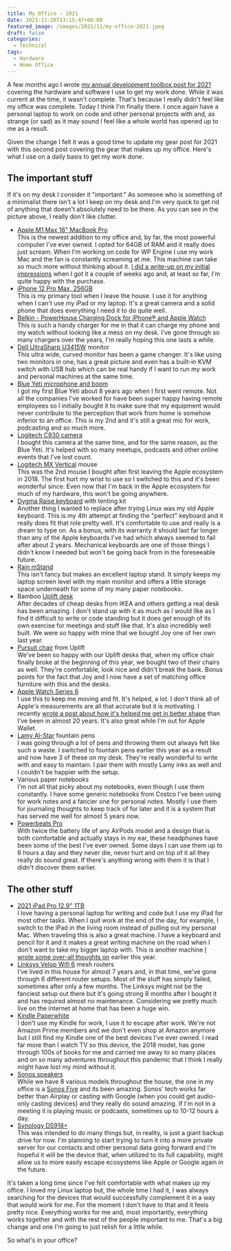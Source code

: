 ```yaml
---
title: My Office – 2021
date: 2021-11-26T13:15:47+00:00
featured_image: /images/2021/11/my-office-2021.jpeg
draft: false
categories:
  - Technical
tags:
  - Hardware
  - Home Office
---
```


A few months ago I wrote [my annual development toolbox post for 2021][1] covering the hardware and software I use to get my work done. While it was current at the time, it wasn't complete. That's because I really didn't feel like my office was complete.
Today I think I'm finally there. I once again have a personal laptop to work on code and other personal projects with and, as strange (or sad) as it may sound I feel like a whole world has opened up to me as a result.

Given the change I felt it was a good time to update my gear post for 2021 with this second post covering the gear that makes up my office. Here's what I use on a daily basis to get my work done.

## The important stuff

If it's on my desk I consider it "important." As someone who is something of a minimalist there isn't a lot I keep on my desk and I'm very quick to get rid of anything that doesn't absolutely need to be there. As you can see in the picture above, I really don't like clutter.

* [Apple M1 Max 16" MacBook Pro](https://www.apple.com/newsroom/2021/10/introducing-m1-pro-and-m1-max-the-most-powerful-chips-apple-has-ever-built/)<br />This is the newest addition to my office and, by far, the most powerful computer I've ever owned. I opted for 64GB of RAM and it really does just scream. When I'm working on code for WP Engine I use my work Mac and the fan is constantly screaming at me. This machine can take so much more without thinking about it. [I did a write-up on my initial impressions](/2021/11/first-impressions-of-my-m1-macbook-pro/) when I got it a couple of weeks ago and, at least so far, I'm quite happy with the purchase.
* [iPhone 12 Pro Max, 256GB](https://www.apple.com/newsroom/2021/04/apple-unveils-new-ipad-pro-with-m1-chip-and-stunning-liquid-retina-xdr-display/)<br />This is my primary tool when I leave the house. I use it for anything when I can't use my iPad or my laptop. It's a great camera and a solid phone that does everything I need it to do quite well.
* [Belkin - PowerHouse Charging Dock for iPhone® and Apple Watch](https://www.bestbuy.com/site/belkin-powerhouse-charging-dock-for-iphone-and-apple-watch-black/6319151.p?skuId=6319151)<br />This is such a handy charger for me in that it can charge my phone and my watch without looking like a mess on my desk. I've gone through so many chargers over the years, I'm really hoping this one lasts a while.
* [Dell UltraSharp U3415W](https://www.dell.com/hr/business/p/dell-u3415w-monitor/pd) monitor<br />This ultra wide, curved monitor has been a game changer. It's like using two monitors in one, has a great picture and even has a built-in KVM switch with USB hub which can be real handy if I want to run my work and personal machines at the same time.
* [Blue Yeti microphone and boom](https://www.bluemic.com/en-us/products/yeticaster/)<br />I got my first Blue Yeti about 8 years ago when I first went remote. Not all the companies I've worked for have been super happy having remote employees so I initially bought it to make sure that my equipment would never contribute to the perception that work from home is somehow inferior to an office. This is my 2nd and it's still a great mic for work, podcasting and so much more.
* [Logitech C930 camera](https://www.logitech.com/en-us/products/webcams/c930e-business-webcam.960-000971.html)<br />I bought this camera at the same time, and for the same reason, as the Blue Yeti. It's helped with so many meetups, podcasts and other online events that I've lost count.
* [Logitech MX Vertical](https://www.logitech.com/en-us/products/mice/mx-vertical-ergonomic-mouse.910-005447.html) mouse<br />This was the 2nd mouse I bought after first leaving the Apple ecosystem in 2018. The first hurt my wrist to use so I switched to this and it's been wonderful since. Even now that I'm back in the Apple ecosystem for much of my hardware, this won't be going anywhere.
* [Dygma Raise keyboard](https://dygma.com/) with tenting kit<br />Another thing I wanted to replace after trying Linux was my old Apple keyboard. This is my 4th attempt at finding the "perfect" keyboard and it really does fit that role pretty well. It's comfortable to use and really is a dream to type on. As a bonus, with its warranty it should last far longer than any of the Apple keyboards I've had which always seemed to fail after about 2 years. Mechanical keyboards are one of those things I didn't know I needed but won't be going back from in the foreseeable future.
* [Rain mStand](https://www.raindesigninc.com/mstand.html)<br />This isn't fancy but makes an excellent laptop stand. It simply keeps my laptop screen level with my main monitor and offers a little storage space underneath for some of my many paper notebooks.
* Bamboo [Uplift desk](https://www.upliftdesk.com/)<br />After decades of cheap desks from IKEA and others getting a real desk has been amazing. I don't stand up with it as much as I would like as I find it difficult to write or code standing but it does get enough of its own exercise for meetings and stuff like that. It's also incredibly well built. We were so happy with mine that we bought Joy one of her own last year.
* [Pursuit chair](https://www.upliftdesk.com/pursuit-ergonomic-chair-by-uplift-desk/) from Uplift<br />We've been so happy with our Uplift desks that, when my office chair finally broke at the beginning of this year, we bought two of their chairs as well. They're comfortable, look nice and didn't break the bank. Bonus points for the fact that Joy and I now have a set of matching office furniture with this and the desks.
* [Apple Watch Series 6](https://www.apple.com/apple-watch-series-6/)<br />I use this to keep me moving and fit. It's helped, a lot. I don't think all of Apple's measurements are all that accurate but it is motivating. I recently [wrote a post about how it's helped me get in better shape](/2021/11/thoughts-on-building-a-fitness-habit/) than I've been in almost 20 years. It's also great while I'm out for Apple Wallet.
* [Lamy Al-Star](https://www.gouletpens.com/products/lamy-al-star-fountain-pen-ocean-blue?variant=11884856246315) fountain pens<br />I was going through a lot of pens and throwing them out always felt like such a waste. I switched to fountain pens earlier this year as a result and now have 3 of these on my desk. They're really wonderful to write with and easy to maintain. I pair them with mostly Lamy inks as well and I couldn't be happier with the setup.
* Various paper notebooks<br />I'm not all that picky about my notebooks, even though I use them constantly. I have some generic notebooks from Costco I've been using for work notes and a fancier one for personal notes. Mostly I use them for journaling thoughts to keep track of for later and it is a system that has served me well for almost 5 years now.
* [Powerbeats Pro](https://www.beatsbydre.com/earphones/powerbeats-pro)<br />With twice the battery life of any AirPods model and a design that is both comfortable and actually stays in my ear, these headphones have been some of the best I've ever owned. Some days I can use them up to 6 hours a day and they never die, never hurt and on top of it all they really do sound great. If there's anything wrong with them it is that I didn't discover them earlier.

## The other stuff

* [2021 iPad Pro 12.9" 1TB](https://www.apple.com/newsroom/2021/04/apple-unveils-new-ipad-pro-with-m1-chip-and-stunning-liquid-retina-xdr-display/)<br />I love having a personal laptop for writing and code but I use my iPad for most other tasks. When I quit work at the end of the day, for example, I switch to the iPad in the living room instead of pulling out my personal Mac. When traveling this is also a great machine. I have a keyboard and pencil for it and it makes a great writing machine on the road when I don't want to take my bigger laptop with. This is another machine [I wrote some over-all thoughts on](/2021/08/the-m1-ipad-pro-three-months-in/) earlier this year.
* [Linksys Velop Wifi 6](https://www.linksys.com/us/whole-home-mesh-wifi/velop-ax4200-tri-band-mesh-wifi-6-system-mx4200/p/p-mx4200/) mesh routers<br />I've lived in this house for almost 7 years and, in that time, we've gone through 6 different router setups. Most of the stuff has simply failed, sometimes after only a few months. The Linksys might not be the fanciest setup out there but it's going strong 8 months after I bought it and has required almost no maintenance. Considering we pretty much live on the internet at home that has been a huge win.
* [Kindle Paperwhite](https://www.amazon.com/All-new-Kindle-Paperwhite-Waterproof-Storage/dp/B07CXG6C9W/)<br />I don't use my Kindle for work, I use it to escape after work. We're not Amazon Prime members and we don't even shop at Amazon anymore but I still find my Kindle one of the best devices I've ever owned. I read far more than I watch TV so this device, the 2018 model, has gone through 100s of books for me and carried me away to so many places and on so many adventures throughout this pandemic that I think I really might have lost my mind without it.
* [Sonos speakers](https://www.sonos.com/)<br />While we have 8 various models throughout the house, the one in my office is a [Sonos Five](https://www.sonos.com/en-us/shop/five) and its been amazing. Sonos' tech works far better than Airplay or casting with Google (when you could get audio-only casting devices) and they really do sound amazing. If I'm not in a meeting it is playing music or podcasts, sometimes up to 10-12 hours a day.
* [Synology DS918+](https://www.synology.com/en-us/support/download/DS918+#system)<br />This was intended to do many things but, in reality, is just a giant backup drive for now. I'm planning to start trying to turn it into a more private server for our contacts and other personal data going forward and I'm hopeful it will be the device that, when utilized to its full capability, might allow us to more easily escape ecosystems like Apple or Google again in the future.

It's taken a long time since I've felt comfortable with what makes up my office. I loved my Linux laptop but, the whole time I had it, I was always searching for the devices that would successfully complement it in a way that would work for me. For the moment I don't have to that and it feels pretty nice. Everything works for me and, most importantly, everything works together and with the rest of the people important to me. That's a big change and one I'm going to just relish for a little while.

So what's in your office?

 [1]: /2021/09/my-development-toolbox-2021/